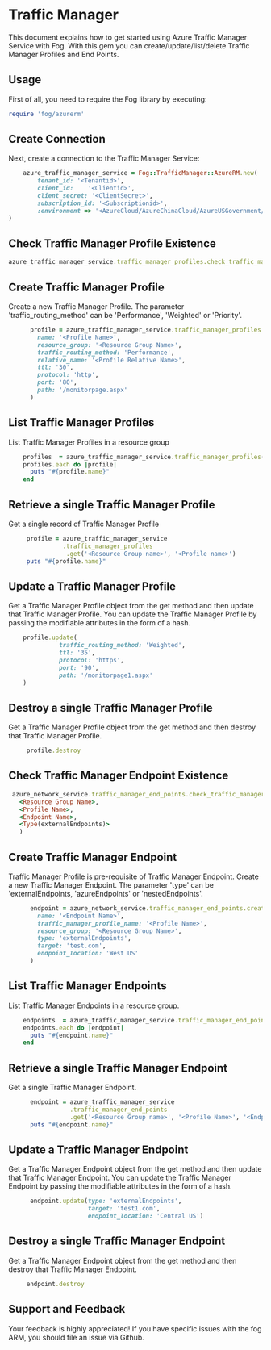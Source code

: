 # Traffic Manager

This document explains how to get started using Azure Traffic Manager Service with Fog. With this gem you can create/update/list/delete Traffic Manager Profiles and End Points.

## Usage

First of all, you need to require the Fog library by executing:

```ruby
require 'fog/azurerm'
```
## Create Connection

Next, create a connection to the Traffic Manager Service:

```ruby
    azure_traffic_manager_service = Fog::TrafficManager::AzureRM.new(
        tenant_id: '<Tenantid>',                                                            # Tenant id of Azure Active Directory Application
        client_id:    '<Clientid>',                                                         # Client id of Azure Active Directory Application
        client_secret: '<ClientSecret>',                                                    # Client Secret of Azure Active Directory Application
        subscription_id: '<Subscriptionid>',                                                # Subscription id of an Azure Account
        :environment => '<AzureCloud/AzureChinaCloud/AzureUSGovernment/AzureGermanCloud>'   # Azure cloud environment. Default is AzureCloud.
)
```

## Check Traffic Manager Profile Existence

```ruby
azure_traffic_manager_service.traffic_manager_profiles.check_traffic_manager_profile_exists(<Resource Group Name>, <Profile Name>)
```

## Create Traffic Manager Profile

Create a new Traffic Manager Profile. The parameter 'traffic_routing_method' can be 'Performance', 'Weighted' or 'Priority'.

```ruby
      profile = azure_traffic_manager_service.traffic_manager_profiles.create(
        name: '<Profile Name>',
        resource_group: '<Resource Group Name>',
        traffic_routing_method: 'Performance',
        relative_name: '<Profile Relative Name>',
        ttl: '30',
        protocol: 'http',
        port: '80',
        path: '/monitorpage.aspx'
      )
```

## List Traffic Manager Profiles

List Traffic Manager Profiles in a resource group

```ruby
    profiles  = azure_traffic_manager_service.traffic_manager_profiles(resource_group: '<Resource Group name>')
    profiles.each do |profile|
      puts "#{profile.name}"
    end
```

## Retrieve a single Traffic Manager Profile

Get a single record of Traffic Manager Profile

```ruby
     profile = azure_traffic_manager_service
               .traffic_manager_profiles
                .get('<Resource Group name>', '<Profile name>')
     puts "#{profile.name}"
```

## Update a Traffic Manager Profile

Get a Traffic Manager Profile object from the get method and then update that Traffic Manager Profile. You can update the Traffic Manager Profile by passing the modifiable attributes in the form of a hash.

```ruby
    profile.update(
              traffic_routing_method: 'Weighted',
              ttl: '35',
              protocol: 'https',
              port: '90',
              path: '/monitorpage1.aspx'
    )
```

## Destroy a single Traffic Manager Profile

Get a Traffic Manager Profile object from the get method and then destroy that Traffic Manager Profile.

```ruby
     profile.destroy
```

## Check Traffic Manager Endpoint Existence

```ruby
 azure_network_service.traffic_manager_end_points.check_traffic_manager_endpoint_exists(
   <Resource Group Name>,
   <Profile Name>,
   <Endpoint Name>,
   <Type(externalEndpoints)>
   )
```

## Create Traffic Manager Endpoint

Traffic Manager Profile is pre-requisite of Traffic Manager Endpoint. Create a new Traffic Manager Endpoint. The parameter 'type' can be 'externalEndpoints, 'azureEndpoints' or 'nestedEndpoints'.

```ruby
      endpoint = azure_network_service.traffic_manager_end_points.create(
        name: '<Endpoint Name>',
        traffic_manager_profile_name: '<Profile Name>',
        resource_group: '<Resource Group Name>',
        type: 'externalEndpoints',
        target: 'test.com',
        endpoint_location: 'West US'
      )
```

## List Traffic Manager Endpoints

List Traffic Manager Endpoints in a resource group.

```ruby
    endpoints  = azure_traffic_manager_service.traffic_manager_end_points(resource_group: '<Resource Group name>', traffic_manager_profile_name: '<Profile Name>')
    endpoints.each do |endpoint|
      puts "#{endpoint.name}"
    end
```

## Retrieve a single Traffic Manager Endpoint

Get a single Traffic Manager Endpoint.

```ruby
      endpoint = azure_traffic_manager_service
                 .traffic_manager_end_points
                 .get('<Resource Group name>', '<Profile Name>', '<Endpoint name>', '<Endpoint type>')
      puts "#{endpoint.name}"
```
## Update a Traffic Manager Endpoint

Get a Traffic Manager Endpoint object from the get method and then update that Traffic Manager Endpoint. You can update the Traffic Manager Endpoint by passing the modifiable attributes in the form of a hash.

```ruby
      endpoint.update(type: 'externalEndpoints',
                      target: 'test1.com',
                      endpoint_location: 'Central US')
```

## Destroy a single Traffic Manager Endpoint

Get a Traffic Manager Endpoint object from the get method and then destroy that Traffic Manager Endpoint.

```ruby
     endpoint.destroy
```

## Support and Feedback
Your feedback is highly appreciated! If you have specific issues with the fog ARM, you should file an issue via Github.
